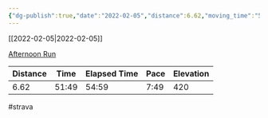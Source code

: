 ```yaml
---
{"dg-publish":true,"date":"2022-02-05","distance":6.62,"moving_time":"51:49","elapsed_time":"54:59","pace":"7:49","total_elevation_gain":420,"url":"https://www.strava.com/activities/6637791831","permalink":"/01-personal/strava/2022-02-05-afternoon-run/","dgPassFrontmatter":true}
---
```



[[2022-02-05\|2022-02-05]]

[Afternoon Run](https://www.strava.com/activities/6637791831)

| Distance | Time  | Elapsed Time | Pace | Elevation |
| -------- | ----- | ------------ | ---- | --------- |
| 6.62     | 51:49 | 54:59        | 7:49 | 420       |




#strava
